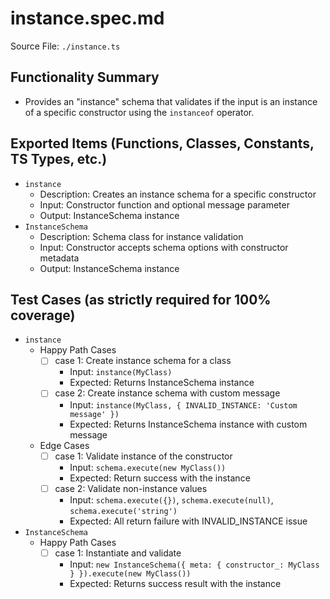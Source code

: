 # instance.spec.md

Source File: `./instance.ts`

## Functionality Summary
- Provides an "instance" schema that validates if the input is an instance of a specific constructor using the `instanceof` operator.

## Exported Items (Functions, Classes, Constants, TS Types, etc.)
- `instance`
  - Description: Creates an instance schema for a specific constructor
  - Input: Constructor function and optional message parameter
  - Output: InstanceSchema instance
- `InstanceSchema`
  - Description: Schema class for instance validation
  - Input: Constructor accepts schema options with constructor metadata
  - Output: InstanceSchema instance

## Test Cases (as strictly required for 100% coverage)
- `instance`
  - Happy Path Cases
    - [ ] case 1: Create instance schema for a class
      - Input: `instance(MyClass)`
      - Expected: Returns InstanceSchema instance
    - [ ] case 2: Create instance schema with custom message
      - Input: `instance(MyClass, { INVALID_INSTANCE: 'Custom message' })`
      - Expected: Returns InstanceSchema instance with custom message
  - Edge Cases
    - [ ] case 1: Validate instance of the constructor
      - Input: `schema.execute(new MyClass())`
      - Expected: Return success with the instance
    - [ ] case 2: Validate non-instance values
      - Input: `schema.execute({})`, `schema.execute(null)`, `schema.execute('string')`
      - Expected: All return failure with INVALID_INSTANCE issue
- `InstanceSchema`
  - Happy Path Cases
    - [ ] case 1: Instantiate and validate
      - Input: `new InstanceSchema({ meta: { constructor_: MyClass } }).execute(new MyClass())`
      - Expected: Returns success result with the instance
